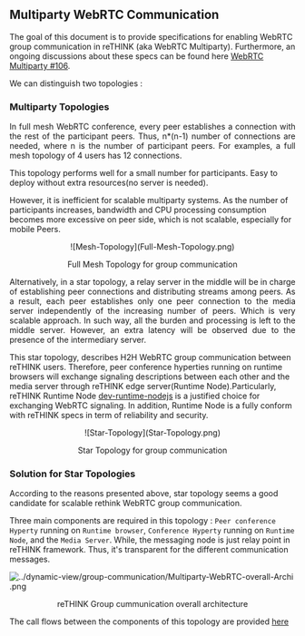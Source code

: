 ## Multiparty WebRTC Communication
The goal of this document is to provide specifications for enabling WebRTC group communication in reTHINK (aka WebRTC Multiparty). Furthermore, an ongoing discussions about these specs can be found here [WebRTC Multiparty #106](https://github.com/reTHINK-project/dev-runtime-core/issues/106#issuecomment-245019063).


We can distinguish two topologies :

### Multiparty Topologies

<p align="justify"> In full mesh WebRTC conference, every peer establishes a connection with the rest of the participant peers. Thus, n*(n-1) number of connections are needed, where n is the number of participant peers. For examples, a full mesh topology of 4 users has 12 connections.</p>

This topology performs well for a small number for participants. Easy to deploy without extra resources(no server is needed).

However, it is inefficient for scalable multiparty systems. As the number of participants increases, bandwidth and CPU processing consumption becomes more excessive on peer side, which is not scalable, especially for mobile Peers.

 <p align="center">
  ![Mesh-Topology](Full-Mesh-Topology.png)
</p>  
<p align="center">
  Full Mesh Topology for group communication
</p>

<p align="justify">Alternatively, in a star topology, a relay server in the middle will be in charge of establishing peer connections and distributing streams among peers. As a result, each peer establishes only one peer connection to the media server independently of the increasing number of peers. Which is very scalable approach. In such way, all the burden and processing is left to the middle server. However, an extra latency will be observed due to the presence of the intermediary server.</p>

This star topology, describes H2H WebRTC group communication between reTHINK users. Therefore, peer conference hyperties running on runtime browsers will exchange signaling descriptions between each other and the media server through reTHINK edge server(Runtime Node).Particularly, reTHINK Runtime Node [dev-runtime-nodejs](https://github.com/reTHINK-project/dev-runtime-nodejs) is a justified choice for exchanging WebRTC signaling. In addition, Runtime Node is a fully conform with reTHINK specs in term of reliability and security.

 <p align="center">
  ![Star-Topology](Star-Topology.png)
</p>  
 
<p align="center">
  Star Topology for group communication
</p>

### Solution for Star Topologies

According to the reasons presented above, star topology seems a good candidate for scalable rethink WebRTC group communication.

Three main components are required in this topology : `Peer conference Hyperty` running on `Runtime browser`, `Conference Hyperty` running on `Runtime Node`, and the `Media Server`. While, the messaging node is just relay point in reTHINK framework. Thus, it's transparent for the different communication messages.


![../dynamic-view/group-communication/Multiparty-WebRTC-overall-Archi
.png](Multiparty-WebRTC-overall-Archi.png)
<p align="center">
  reTHINK Group cummunication overall architecture
</p>

The call flows between the components of this topology are provided [here](https://github.com/reTHINK-project/specs/blob/master/dynamic-view/group-communication/readme.md)

